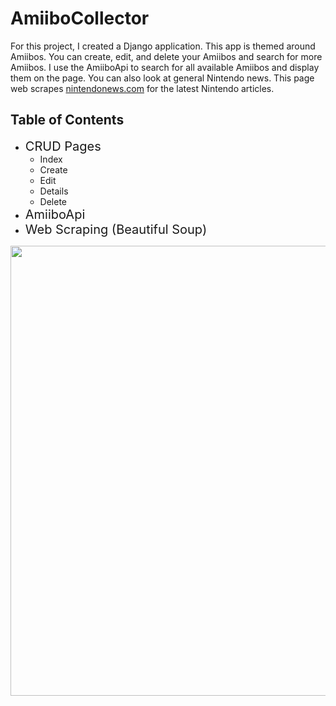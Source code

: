 # AmiiboCollector
For this project, I created a Django application. This app is themed around Amiibos.  You can create, edit, and delete your Amiibos and search for more Amiibos.  I use the AmiiboApi to search for all available Amiibos and display them on the page.  You can also look at general Nintendo news.  This page web scrapes [nintendonews.com](https://nintendonews.com/) for the latest Nintendo articles.

<h2>Table of Contents</h2>

* <span style="font-size: 20px">CRUD Pages</span>
    * Index
    * Create
    * Edit
    * Details
    * Delete
* <span style="font-size: 20px">AmiiboApi</span>
* <span style="font-size: 20px">Web Scraping (Beautiful Soup)</span>


<p align="center">
    <img src="./readme_resources/api.gif" width="720px">
</p>